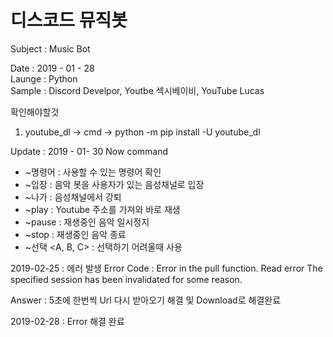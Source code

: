 # 디스코드 뮤직봇

Subject : Music Bot

Date : 2019 - 01 - 28 <br>
Launge : Python <br>
Sample : Discord Develpor, Youtbe 섹시베이비, YouTube Lucas <br>

확인해야할것
1. youtube_dl -> cmd -> python -m pip install -U youtube_dl

Update : 2019 - 01- 30
Now command 
  - ~명령어 : 사용할 수 있는 명령어 확인
  - ~입장 : 음악 봇을 사용자가 있는 음성채널로 입장
  - ~나가 : 음성채널에서 강퇴
  - ~play <Link> : Youtube 주소를 가져와 바로 재생 
  - ~pause : 재생중인 음악 일시정지
  - ~stop : 재생중인 음악 종료
  - ~선택 <A, B, C> : 선택하기 어려울때 사용

2019-02-25 : 에러 발생
Error Code : Error in the pull function.
             Read error
             The specified session has been invalidated for some reason.
             
Answer : 5초에 한번씩 Url 다시 받아오기 해결 및 Download로 해결완료             
             
2019-02-28 : Error 해결 완료
